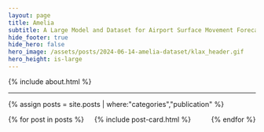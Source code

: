 ```yaml
---
layout: page
title: Amelia
subtitle: A Large Model and Dataset for Airport Surface Movement Forecasting
hide_footer: true
hide_hero: false
hero_image: /assets/posts/2024-06-14-amelia-dataset/klax_header.gif
hero_height: is-large
---
```

<link href="assets/css/resume.css" rel="stylesheet">

{% include about.html %}

<hr>

{% assign posts = site.posts | where:"categories","publication" %}
<div class="columns is-multiline">
    {% for post in posts %}
        <div class="column is-6-desktop is-6-tablet">
            {% include post-card.html %}
        </div>
    {% endfor %}
</div>